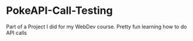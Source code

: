 # PokeAPI-Call-Testing

Part of a Project I did for my WebDev course. Pretty fun learning how to do API calls
